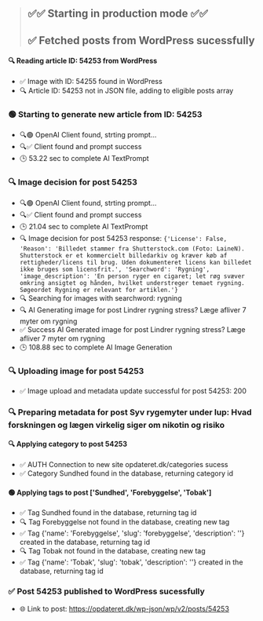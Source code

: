 > ##  ✅✅ Starting in production mode ✅✅
> ## ✅ Fetched posts from WordPress sucessfully
#### 🔍 Reading article ID: 54253 from WordPress
-  ✅ Image with ID: 54255 found in WordPress
- 🔍 Article ID: 54253 not in JSON file, adding to eligible posts array
### 🟢 Starting to generate new article from ID: 54253
- 🔍🟢 OpenAI Client found, strting prompt...
- 🔍✅ Client found and prompt success
- 🕒 53.22 sec to complete AI TextPrompt
### 🔍 Image decision for post 54253
- 🔍🟢 OpenAI Client found, strting prompt...
- 🔍✅ Client found and prompt success
- 🕒 21.04 sec to complete AI TextPrompt
- 🔍 Image decision for post 54253 response: `{'License': False, 'Reason': 'Billedet stammer fra Shutterstock.com (Foto: LaineN). Shutterstock er et kommercielt billedarkiv og kræver køb af rettigheder/licens til brug. Uden dokumenteret licens kan billedet ikke bruges som licensfrit.', 'Searchword': 'Rygning', 'image_description': 'En person ryger en cigaret; let røg svæver omkring ansigtet og hånden, hvilket understreger temaet rygning. Søgeordet Rygning er relevant for artiklen.'}`
- 🔍 Searching for images with searchword: rygning
- 🔍 AI Generating image for post Lindrer rygning stress? Læge afliver 7 myter om rygning
- ✅ Success AI Generated image for post Lindrer rygning stress? Læge afliver 7 myter om rygning
- 🕒 108.88 sec to complete AI Image Generation
### 🔍 Uploading image for post 54253
- ✅ Image upload and metadata update successful for post 54253: 200
### 🔍 Preparing metadata for post Syv rygemyter under lup: Hvad forskningen og lægen virkelig siger om nikotin og risiko
#### 🔍 Applying category to post 54253
- ✅ AUTH Connection to new site opdateret.dk/categories sucess
- ✅ Category Sundhed found in the database, returning category id
####  🟢 Applying tags to post ['Sundhed', 'Forebyggelse', 'Tobak']
- ✅ Tag Sundhed found in the database, returning tag id
- 🔍 Tag Forebyggelse not found in the database, creating new tag
- ✅ Tag {'name': 'Forebyggelse', 'slug': 'forebyggelse', 'description': ''} created in the database, returning tag id
- 🔍 Tag Tobak not found in the database, creating new tag
- ✅ Tag {'name': 'Tobak', 'slug': 'tobak', 'description': ''} created in the database, returning tag id
### ✅ Post 54253 published to WordPress sucessfully
- 🌐 Link to post: https://opdateret.dk/wp-json/wp/v2/posts/54253
